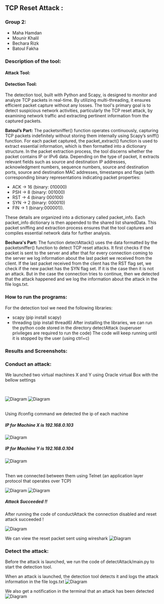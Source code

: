 ## TCP Reset Attack :

### Group 2:

- Maha Hamdan
- Mounir Khalil
- Bechara Rizk
- Batoul Fakha

### Description of the tool:
#### Attack Tool:





#### Detection Tool:
The detection tool, built with Python and Scapy, is designed to monitor and analyze TCP packets in real-time. By utilizing multi-threading, it ensures efficient packet capture without any losses. The tool's primary goal is to detect suspicious network activities, particularly the TCP reset attack, by examining network traffic and extracting pertinent information from the captured packets.

**Batoul’s Part:**
The packetsniffer() function operates continuously, capturing TCP packets indefinitely without storing them internally using Scapy’s sniff() function. For each packet captured, the packet_extract() function is used to extract essential information, which is then formatted into a dictionary structure.
In the packet extraction process, the tool discerns whether the packet contains IP or IPv6 data. Depending on the type of packet, it extracts relevant fields such as source and destination IP addresses, acknowledgment numbers, sequence numbers, source and destination ports, source and destination MAC addresses, timestamps and flags (with corresponding binary representations indicating packet properties:
-	ACK -> 16 (binary: 010000)
-	PSH -> 8 (binary: 001000)
-	RST -> 4 (binary 000100)
-	SYN -> 2 (binary: 000010)
-	FIN -> 1 (binary:000001)).
  
These details are organized into a dictionary called packet_info.
Each packet_info dictionary is then appended to the shared list sharedData. This packet sniffing and extraction process ensures that the tool captures and compiles essential network data for further analysis.

**Bechara's Part:**
The function detectAttack() uses the data formatted by the packetsniffer() function to detect TCP reset attacks. 
It first checks if the packet is sent to the server and after that for every connection coming to the server we log information about the last packet we received from the client.
If the last packet received from the client has the RST flag set, we check if the new packet has the SYN flag set. If it is the case then it is not an attack.
But in the case the connection tries to continue, then we detected that the attack happened and we log the information about the attack in the file logs.txt.




### How to run the programs:

For the detection tool we need the following libraries:
- scapy (pip install scapy)
- threading (pip install thread6)
After installing the libraries, we can run the python code stored in the directory detectAttack (superuser privileges are required to run the code)
The code will keep running until it is stopped by the user (using ctrl+c)


### Results and Screenshots: 

### Conduct an attack:

We launched two virtual machines X and Y using Oracle virtual Box with the bellow settings 

<br>

![Diagram](./Screenshots/MachineX%20Settings.png)
![Diagram](./Screenshots/MachineY%20Settings.png)
 
<br>
Using ifconfig command we detected the ip of each machine 
<br>

##### IP for Machine X is 192.168.0.103
![Diagram](./Screenshots/mx%20ifconfig.png)

##### IP for Machine Y is 192.168.0.104
![Diagram](./Screenshots/MY%20ifconfig.png)

<br>
Then we connected between them using Telnet (an application layer protocol that operates over TCP)

![Diagram](./Screenshots/telnetcxn.png)
![Diagram](./Screenshots/telnet%20cxn%202.png)

##### Attack Succeeded !!
After running the code of conductAttack the connection disabled and reset attack succeeded !

![Diagram](./Screenshots/Attacksucceed.png)

We can view the reset packet sent using wireshark 
![Diagram](./Screenshots/Wireshark.png)

### Detect the attack:
Before the attack is launched, we run the code of detectAttack/main.py to start the detection tool. 

When an attack is launched, the detection tool detects it and logs the attack information in the file logs.txt
![Diagram](./Screenshots/logs%20after%20detection.png)

We also get a notification in the terminal that an attack has been detected
![Diagram](./Screenshots/messages%20in%20console.png)